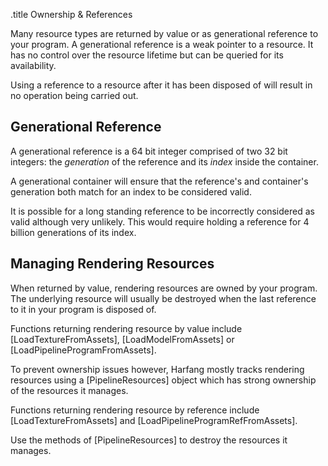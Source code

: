 .title Ownership & References

Many resource types are returned by value or as generational reference to your program. A generational reference is a weak pointer to a resource. It has no control over the resource lifetime but can be queried for its availability.

Using a reference to a resource after it has been disposed of will result in no operation being carried out.

## Generational Reference

A generational reference is a 64 bit integer comprised of two 32 bit integers: the *generation* of the reference and its *index* inside the container.

A generational container will ensure that the reference's and container's generation both match for an index to be considered valid.

It is possible for a long standing reference to be incorrectly considered as valid although very unlikely. This would require holding a reference for 4 billion generations of its index.

## Managing Rendering Resources

When returned by value, rendering resources are owned by your program. The underlying resource will usually be destroyed when the last reference to it in your program is disposed of.

Functions returning rendering resource by value include [LoadTextureFromAssets], [LoadModelFromAssets] or [LoadPipelineProgramFromAssets].

To prevent ownership issues however, Harfang mostly tracks rendering resources using a [PipelineResources] object which has strong ownership of the resources it manages.

Functions returning rendering resource by reference include [LoadTextureFromAssets] and [LoadPipelineProgramRefFromAssets].

Use the methods of [PipelineResources] to destroy the resources it manages.

